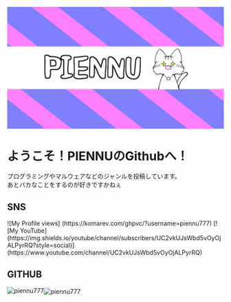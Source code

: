 ![Open Source at piennu777](https://github.com/piennu777/piennu777/blob/main/bana.png)
<h1>ようこそ！PIENNUのGithubへ！</h1>
<p>プログラミングやマルウェアなどのジャンルを投稿しています。
<br>
あとバカなことをするのが好きですかねぇ</p>

<h2>SNS</h3>
![My Profile views] (https://komarev.com/ghpvc/?username=piennu777)
 [![My YouTube](https://img.shields.io/youtube/channel/subscribers/UC2vkUJsWbd5vOyOjALPyrRQ?style=social)](https://www.youtube.com/channel/UC2vkUJsWbd5vOyOjALPyrRQ)

<h2 align="left">GITHUB</h3>
<p><img align="left" src="https://github-readme-stats.vercel.app/api/top-langs?username=piennu777&show_icons=true&locale=en&layout=compact&theme=tokyonight" alt="piennu777"/></p>
<p><img align="center" src="https://github-readme-streak-stats.herokuapp.com/?user=piennu777&&theme=tokyonight" alt="piennu777" /></p>
